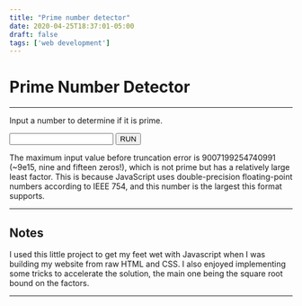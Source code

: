 ```yaml
---
title: "Prime number detector"
date: 2020-04-25T18:37:01-05:00
draft: false
tags: ['web development']
---
```


# Prime Number Detector

---

Input a number to determine if it is prime.<br>

<form id="primeform" onsubmit="determineIfPrime(); return false">
  <input type="text" id="primeinput">
  <input type="submit" class="button" id="primebutton" value="RUN">
</form>
<p class="themecolor" id="primeresponse"></p>

The maximum input value before truncation error is 9007199254740991 (~9e15, nine and fifteen zeros!),
which is not prime but has a relatively large least factor.
This is because JavaScript uses double-precision floating-point numbers according to IEEE 754, and this number is the largest this format supports.

---

## Notes

I used this little project to get my feet wet with Javascript when I was building my website from raw HTML and CSS.
I also enjoyed implementing some tricks to accelerate the solution, the main one being the square root bound on the factors.

---
